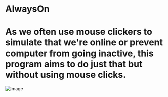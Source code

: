 # AlwaysOn
# As we often use mouse clickers to simulate that we're online or prevent computer from going inactive, this program aims to do just that but without using mouse clicks.

![image](https://user-images.githubusercontent.com/30172340/194697696-74ee0a6c-faf5-4f9f-9594-c1b685e6d3e0.png)
